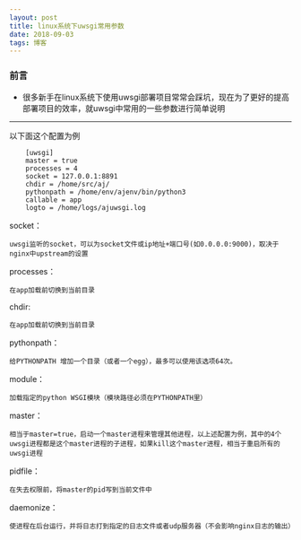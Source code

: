 ```yaml
---
layout: post
title: linux系统下uwsgi常用参数
date: 2018-09-03
tags: 博客
---
```



### 前言
* 很多新手在linux系统下使用uwsgi部署项目常常会踩坑，现在为了更好的提高部署项目的效率，就uwsgi中常用的一些参数进行简单说明
---
以下面这个配置为例

        [uwsgi]
        master = true
        processes = 4
        socket = 127.0.0.1:8891 
        chdir = /home/src/aj/
        pythonpath = /home/env/ajenv/bin/python3
        callable = app
        logto = /home/logs/ajuwsgi.log

socket：
 
    uwsgi监听的socket，可以为socket文件或ip地址+端口号(如0.0.0.0:9000)，取决于nginx中upstream的设置

processes：
    
    在app加载前切换到当前目录 

chdir:

    在app加载前切换到当前目录

pythonpath：

    给PYTHONPATH 增加一个目录（或者一个egg），最多可以使用该选项64次。

module：

    加载指定的python WSGI模块（模块路径必须在PYTHONPATH里）

master：

    相当于master=true，启动一个master进程来管理其他进程，以上述配置为例，其中的4个uwsgi进程都是这个master进程的子进程，如果kill这个master进程，相当于重启所有的uwsgi进程

pidfile：

    在失去权限前，将master的pid写到当前文件中

daemonize：

    使进程在后台运行，并将日志打到指定的日志文件或者udp服务器（不会影响nginx日志的输出）
        
